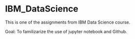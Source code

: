 # IBM_DataScience

This is one of the assignments from IBM Data Science course.

Goal: To familizarize the use of jupyter notebook and Github. 
